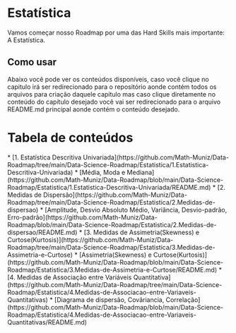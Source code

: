 <h1>Estatística</h1>
<p>Vamos começar nosso Roadmap por uma das Hard Skills mais importante: A Estatística. </p>

<h2>Como usar</h2>
<p>Abaixo você pode ver os conteúdos disponíveis, caso você clique no capitulo irá ser redirecionado para o repositório aonde contém todos os arquivos para criação daquele capítulo mas caso clique diretamente no conteúdo do capítulo desejado você vai ser redirecionado para o arquivo README.md principal aonde contém o conteúdo desejado.</p>

<h1>Tabela de conteúdos</h1>
<!--ts-->
   * [1. Estatística Descritiva Univariada](https://github.com/Math-Muniz/Data-Roadmap/tree/main/Data-Science-Roadmap/Estatistica/1.Estatistica-Descritiva-Univariada)
       * [Média, Moda e Mediana](https://github.com/Math-Muniz/Data-Roadmap/blob/main/Data-Science-Roadmap/Estatistica/1.Estatistica-Descritiva-Univariada/README.md)
   * [2. Medidas de Dispersão](https://github.com/Math-Muniz/Data-Roadmap/tree/main/Data-Science-Roadmap/Estatistica/2.Medidas-de-dispersao)
      * [Amplitude, Desvio Absoluto Médio, Variância, Desvio-padrão, Erro-padrão](https://github.com/Math-Muniz/Data-Roadmap/blob/main/Data-Science-Roadmap/Estatistica/2.Medidas-de-dispersao/README.md)
   * [3. Medidas de Assimetria(Skewness) e Curtose(Kurtosis)](https://github.com/Math-Muniz/Data-Roadmap/tree/main/Data-Science-Roadmap/Estatistica/3.Medidas-de-Assimetria-e-Curtose)
      * [Assimetria(Skewness) e Curtose(Kurtosis)](https://github.com/Math-Muniz/Data-Roadmap/blob/main/Data-Science-Roadmap/Estatistica/3.Medidas-de-Assimetria-e-Curtose/README.md)
   * [4. Medidas de Associação entre Variáveis Quantitativa](https://github.com/Math-Muniz/Data-Roadmap/tree/main/Data-Science-Roadmap/Estatistica/4.Medidas-de-Associacao-entre-Variaveis-Quantitativas)
      * [Diagrama de dispersão, Covâriancia, Correlação](https://github.com/Math-Muniz/Data-Roadmap/blob/main/Data-Science-Roadmap/Estatistica/4.Medidas-de-Associacao-entre-Variaveis-Quantitativas/README.md)
<!--te-->
